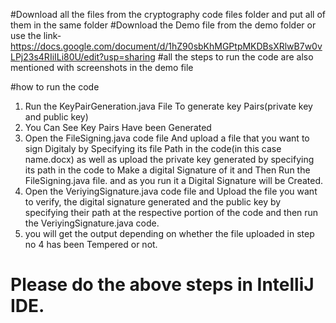 #Download all the files from the cryptography code files folder and put all of them in the same folder
#Download the Demo file from the demo folder or use the link- https://docs.google.com/document/d/1hZ90sbKhMGPtpMKDBsXRlwB7w0vLPj23s4RIiILi80U/edit?usp=sharing
#all the steps to run the code are also mentioned with screenshots in the demo file

#how to run the code
1. Run the KeyPairGeneration.java File To generate key Pairs(private key and public key)
2. You Can See Key Pairs Have been Generated
3. Open the FileSigning.java code file And upload a file that you want to sign Digitaly by Specifying its file Path in the code(in this case name.docx) as well as upload the private key generated by specifying its path in the code to Make a digital Signature of it and Then Run the FileSigning.java file. and as you run it a Digital Signature will be Created.
4. Open the VeriyingSignature.java code file and Upload the file you want to verify, the digital signature generated and the public key by specifying their path at the respective portion of the code and then run the VeriyingSignature.java code.
5. you will get the output depending on whether the file uploaded in step no 4 has been Tempered or not.


# Please do the above steps in IntelliJ IDE.
